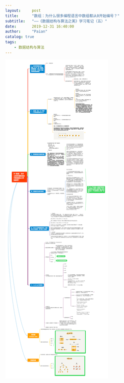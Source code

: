 ```yaml
---
layout:     post
title:      "数组：为什么很多编程语言中数组都从0开始编号？"
subtitle:   "——《数据结构与算法之美》学习笔记（五）"
date:       2019-12-31 16:40:00
author:     "Paian"
catalog: true
tags:
    - 数据结构与算法
---
```


![数组：为什么很多编程语言中数组都从0开始编号？](/img/in-post/05数组：为什么很多编程语言中数组都从0开始编号.png)
